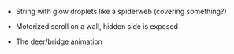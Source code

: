 * String with glow droplets like a spiderweb (covering something?)

* Motorized scroll on a wall, hidden side is exposed

* The deer/bridge animation
